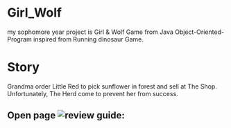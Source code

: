 # Girl_Wolf
my sophomore year project is Girl & Wolf Game from Java Object-Oriented-Program inspired from Running dinosaur Game.
# Story
Grandma order Little Red to pick sunflower in forest and sell at The Shop. Unfortunately, The Herd come to prevent her from success.

Open page
![review](https://github.com/Arzeezar/Girl_Wolf/blob/main/review_img/game_1.png)
guide:
- 
